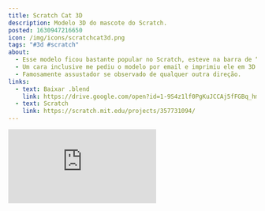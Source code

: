```yaml
---
title: Scratch Cat 3D
description: Modelo 3D do mascote do Scratch.
posted: 1630947216650
icon: /img/icons/scratchcat3d.png
tags: "#3d #scratch"
about:
  - Esse modelo ficou bastante popular no Scratch, esteve na barra de “Projetos que a comunidade gosta” por acho que uma semana inteira, foi bem louco.
  - Um cara inclusive me pediu o modelo por email e imprimiu ele em 3D!
  - Famosamente assustador se observado de qualquer outra direção.
links:
  - text: Baixar .blend
    link: https://drive.google.com/open?id=1-9S4z1lf0PgKuJCCAj5fFGBq_hmNeAGD
  - text: Scratch
    link: https://scratch.mit.edu/projects/357731094/
---
```

<iframe title="Scratch Cat" frameborder="0" allowfullscreen mozallowfullscreen="true" webkitallowfullscreen="true" allow="fullscreen; autoplay; vr" xr-spatial-tracking execution-while-out-of-viewport execution-while-not-rendered web-share src="https://sketchfab.com/models/9b6cb8f674b44aa7ac6f5f6a58d647bf/embed?ui_theme=dark"></iframe>